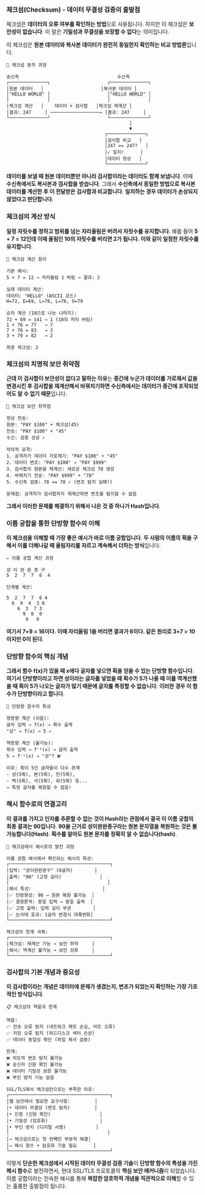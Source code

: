 ### 체크섬(Checksum) - 데이터 무결성 검증의 출발점

체크섬은 **데이터의 오류 여부를 확인하는 방법**으로 사용됩니다. 하지만 이 체크섬은 **보안성이 없습니다**. 이 말은 **기밀성과 무결성을 보장할 수 없다**는 의미입니다.

이 체크섬은 **원본 데이터와 복사본 데이터가 완전히 동일한지 확인하는 비교 방법론**입니다.

```
📡 체크섬 동작 과정

송신측                                    수신측
┌──────────────┐                     ┌──────────────┐
│원본 데이터   │                     │복사본 데이터 │
│"HELLO WORLD" │                     │"HELLO WORLD" │
│              │                     │              │
│체크섬 계산   │    데이터 + 검사합   │체크섬 재계산 │
│결과: 247     │ ──────────────────→ │결과: 247     │
└──────────────┘                     └──────────────┘
                                             │
                                             ▼
                                    ┌──────────────┐
                                    │검사합 비교   │
                                    │247 == 247?   │
                                    │✓ 일치!      │
                                    │데이터 정상   │
                                    └──────────────┘
```

**데이터를 보낼 때 원본 데이터뿐만 아니라 검사합이라는 데이터도 함께 보냅니다**. 이때 **수신측에서도 복사본과 검사합을 받습니다**. 그래서 **수신측에서 동일한 방법으로 복사본 데이터를 계산한 후 이 전달받은 검사합과 비교합니다**. **일치하는 경우 데이터가 손상되지 않았다고 판단합니다**.

### 체크섬의 계산 방식

**일정 자릿수를 정하고 범위를 넘는 자리올림은 버려서 자릿수를 유지합니다**. 예를 들어 **5 + 7 = 12인데 이때 올림인 10의 자릿수를 버리면 2가 됩니다**. **이와 같이 일정한 자릿수를 유지합니다**.

```
🧮 체크섬 계산 원리

기본 예시:
5 + 7 = 12 → 자리올림 1 버림 → 결과: 2

실제 데이터 계산:
데이터: "HELLO" (ASCII 코드)
H=72, E=69, L=76, L=76, O=79

순차 계산 (10으로 나눈 나머지):
72 + 69 = 141 → 1 (10의 자리 버림)
1 + 76 = 77   → 7
7 + 76 = 83   → 3  
3 + 79 = 82   → 2

최종 체크섬: 2
```

### 체크섬의 치명적 보안 취약점

**근데 이 검사합이 보안성이 없다고 말하는 이유**는 **중간에 누군가 데이터를 가로채서 값을 변경시킨 후 검사합을 재계산해서 바꿔치기하면 수신측에서는 데이터가 중간에 조작되었어도 알 수 없기 때문**입니다.

```
🚨 체크섬 보안 취약점

정상 전송:
원본: "PAY $100" + 체크섬(45)
전송: "PAY $100" + "45"  
수신: 검증 성공 ✓

악의적 공격:
1. 공격자가 데이터 가로채기: "PAY $100" + "45"
2. 데이터 변조: "PAY $100" → "PAY $999"  
3. 검사합의 원본을 재계산: 새로운 체크섬 78 생성
4. 바꿔치기 전송: "PAY $999" + "78"
5. 수신측 검증: 78 == 78 ✓ (변조 탐지 실패!)

문제점: 공격자가 검사합까지 재계산하면 변조를 탐지할 수 없음
```

**그래서 이러한 문제를 해결하기 위해서 나온 것 중 하나가 Hash입니다**.

### 이름 궁합을 통한 단방향 함수의 이해

**이 체크섬을 이해할 때 가장 좋은 예시가 바로 이름 궁합입니다**. **두 사람의 이름의 획을 구해서 이를 더해나갈 때 올림자리를 자르고 계속해서 더하는 방식**입니다.

```
✏️ 이름 궁합 계산 과정

성 이 완 완 종 구 
5  2  7  7  6  4

단계별 계산:

5  2  7  7  6 4
  6  9  4  3 0
    6  3  7 3 
      9  0  0
       9   0
```

**여기서 7+9 = 16이다. 이때 자리올림 1을 버리면 결과가 6이다. 같은 원리로 3+7 = 10이지만 0이 된다**.

### 단방향 함수의 핵심 개념

**그래서 함수 f(x)가 있을 때 x에다 글자를 넣으면 획을 얻을 수 있는 단방향 함수입니다**. **여기서 단방향이라고 하면 성이라는 글자를 넣었을 때 획수가 5가 나올 때 이를 역계산했을 때 획이 5가 나오는 글자가 많기 때문에 글자를 특정할 수 없습니다**. **이러한 경우 이 함수가 단방향이라고 합니다**.

```
🔑 단방향 함수의 특성

정방향 계산 (쉬움):
글자 입력 → f(x) → 획수 출력
"성" → f(x) → 5 ✓

역방향 계산 (불가능):
획수 입력 → f⁻¹(x) → 글자 출력
5 → f⁻¹(x) → "성"? ❌

이유: 획이 5인 글자들이 다수 존재
- 성(5획), 본(5획), 민(5획), 
- 백(5획), 석(5획), 외(5획) 등...
→ 특정 글자를 복원할 수 없음!
```

### 해시 함수로의 연결고리

**이 결과를 가지고 인자를 추론할 수 없는 것이 Hash라는 관점에서 결국 이 이름 궁합의 최종 결과는 90입니다**. **90을 근거로 성이완완종구라는 원본 문자열을 복원하는 것은 불가능합니다(Hash)**. **획수를 알아도 원본 문자를 정확히 알 수 없습니다(hash)**.

```
🔄 체크섬에서 해시로의 발전 과정

이름 궁합 예시에서 확인되는 해시의 특성:
┌─────────────────────────────────────┐
│입력: "성이완완종구" (6글자)        │
│출력: "90" (고정 길이)              │
│                                    │
│해시 특성:                          │
│✅ 단방향성: 90 → 원본 복원 불가능  │
│✅ 결정론적: 동일 입력 → 동일 출력  │
│✅ 고정 출력: 입력 길이 무관        │
│✅ 눈사태 효과: 1글자 변경시 대폭변화│
└─────────────────────────────────────┘

체크섬의 한계 극복:
┌─────────────────────────────────────┐
│체크섬: 재계산 가능 → 보안 취약     │
│해시: 역계산 불가능 → 보안 강화     │
└─────────────────────────────────────┘
```

### 검사합의 기본 개념과 중요성

**이 검사합이라는 개념은 데이터에 문제가 생겼는지, 변조가 되었는지 확인하는 가장 기초적인 방식입니다**.

```
📋 체크섬의 역할과 한계

역할:
✅ 전송 오류 탐지 (네트워크 패킷 손실, 비트 오류)
✅ 저장 오류 탐지 (하드디스크 섹터 손상)
✅ 데이터 동일성 확인 (파일 복사 검증)

한계:
❌ 의도적 변조 탐지 불가능
❌ 송신자 신원 확인 불가능  
❌ 데이터 기밀성 보장 불가능
❌ 부인 방지 기능 없음

SSL/TLS에서 체크섬만으로는 부족한 이유:
┌─────────────────────────────────────┐
│웹 보안에서 필요한 요구사항:         │
│• 데이터 무결성 (변조 탐지)         │
│• 인증 (신원 확인)                  │
│• 기밀성 (암호화)                   │
│• 부인 방지 (디지털 서명)           │
│                                    │
│→ 체크섬으로는 첫 번째만 부분적 해결│
│→ 해시 함수 + 암호화 기술 필요      │
└─────────────────────────────────────┘
```

이렇게 **단순한 체크섬에서 시작된 데이터 무결성 검증 기술**이 **단방향 함수의 특성을 가진 해시 함수**로 발전하면서, 현대 SSL/TLS 프로토콜의 **핵심 보안 메커니즘**이 되었습니다. 이름 궁합이라는 친숙한 예시를 통해 **복잡한 암호학적 개념을 직관적으로 이해**할 수 있는 훌륭한 출발점이 됩니다.